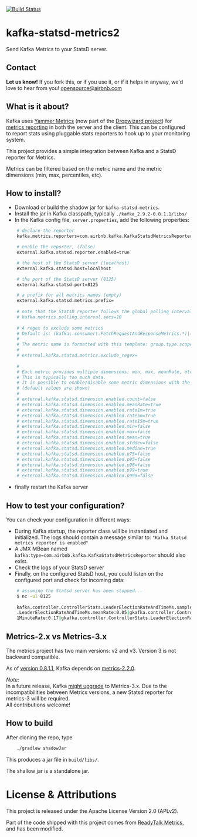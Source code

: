 [![Build Status](https://travis-ci.org/airbnb/kafka-statsd-metrics2.png?branch=master)](https://travis-ci.org/airbnb/kafka-statsd-metrics2)

# kafka-statsd-metrics2

Send Kafka Metrics to your StatsD server.

## Contact 
**Let us know!** If you fork this, or if you use it, or if it helps in anyway, we'd love to hear from you! opensource@airbnb.com

## What is it about?
Kafka uses [Yammer Metrics](http://metrics.codahale.com/getting-started/) (now part of the [Dropwizard project](http://metrics.codahale.com/about/)) for [metrics reporting](https://kafka.apache.org/documentation.html#monitoring)
in both the server and the client.
This can be configured to report stats using pluggable stats reporters to hook up to your monitoring system.

This project provides a simple integration between Kafka and a StatsD reporter for Metrics.

Metrics can be filtered based on the metric name and the metric dimensions (min, max, percentiles, etc).
        
## How to install?

- Download or build the shadow jar for `kafka-statsd-metrics`.
- Install the jar in Kafka classpath, typically `./kafka_2.9.2-0.8.1.1/libs/`
- In the Kafka config file, `server.properties`, add the following properties:


```bash
    # declare the reporter
    kafka.metrics.reporters=com.airbnb.kafka.KafkaStatsdMetricsReporter

    # enable the reporter, (false)
    external.kafka.statsd.reporter.enabled=true

    # the host of the StatsD server (localhost)
    external.kafka.statsd.host=localhost

    # the port of the StatsD server (8125)
    external.kafka.statsd.port=8125

    # a prefix for all metrics names (empty)
    external.kafka.statsd.metrics.prefix=
    
    # note that the StatsD reporter follows the global polling interval (10)
    # kafka.metrics.polling.interval.secs=10
    
    # A regex to exclude some metrics
    # Default is: (kafka\.consumer\.FetchRequestAndResponseMetrics.*)|(.*ReplicaFetcherThread.*)|(kafka\.server\.FetcherLagMetrics\..*)|(kafka\.log\.Log\..*)|(kafka\.cluster\.Partition\..*)
    #
    # The metric name is formatted with this template: group.type.scope.name
    #
    # external.kafka.statsd.metrics.exclude_regex=
    
    #
    # Each metric provides multiple dimensions: min, max, meanRate, etc
    # This is typically too much data.
    # It is possible to enable/disable some metric dimensions with the following properties:
    # (default values are shown)
    #
    # external.kafka.statsd.dimension.enabled.count=false
    # external.kafka.statsd.dimension.enabled.meanRate=true
    # external.kafka.statsd.dimension.enabled.rate1m=true
    # external.kafka.statsd.dimension.enabled.rate5m=true
    # external.kafka.statsd.dimension.enabled.rate15m=true
    # external.kafka.statsd.dimension.enabled.min=false
    # external.kafka.statsd.dimension.enabled.max=false
    # external.kafka.statsd.dimension.enabled.mean=true
    # external.kafka.statsd.dimension.enabled.stddev=false
    # external.kafka.statsd.dimension.enabled.median=true
    # external.kafka.statsd.dimension.enabled.p75=false
    # external.kafka.statsd.dimension.enabled.p95=false
    # external.kafka.statsd.dimension.enabled.p98=false
    # external.kafka.statsd.dimension.enabled.p99=true
    # external.kafka.statsd.dimension.enabled.p999=false
```

- finally restart the Kafka server

## How to test your configuration?

You can check your configuration in different ways:

- During Kafka startup, the reporter class will be instantiated and initialized. The logs should contain a message similar to:
`"Kafka Statsd metrics reporter is enabled"`
- A JMX MBean named `kafka:type=com.airbnb.kafka.KafkaStatsdMetricsReporter` should also exist.
- Check the logs of your StatsD server
- Finally, on the configured StatsD host, you could listen on the configured port and check for incoming data:
 
```bash
    # assuming the Statsd server has been stopped...
    $ nc -ul 8125
    
    kafka.controller.ControllerStats.LeaderElectionRateAndTimeMs.samples:1|gkafka.controller.ControllerStats
    .LeaderElectionRateAndTimeMs.meanRate:0.05|gkafka.controller.ControllerStats.LeaderElectionRateAndTimeMs.
    1MinuteRate:0.17|gkafka.controller.ControllerStats.LeaderElectionRateAndTimeMs.5MinuteRate:0.19|g....
```


## Metrics-2.x vs Metrics-3.x
The metrics project has two main versions: v2 and v3. Version 3 is not backward compatible.
 
As of [version 0.8.1.1](https://github.com/apache/kafka/blob/0.8.1.1/build.gradle#L217), Kafka depends on [metrics-2.2.0](http://mvnrepository.com/artifact/com.yammer.metrics/metrics-core/2.2.0). 

*Note:*<br/>
In a future release, Kafka [might upgrade](https://issues.apache.org/jira/browse/KAFKA-960) to Metrics-3.x.
Due to the incompatibilities between Metrics versions, a new Statsd reporter for metrics-3 will be required.<br/>
All contributions welcome!


## How to build

After cloning the repo, type

```bash
    ./gradlew shadowJar
```

This produces a jar file in `build/libs/`. 

The shallow jar is a standalone jar.


# License & Attributions

This project is released under the Apache License Version 2.0 (APLv2).

Part of the code shipped with this project comes from [ReadyTalk Metrics](https://github.com/ReadyTalk/metrics-statsd),
and has been modified.
